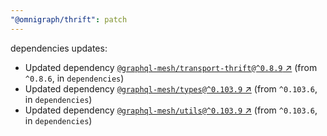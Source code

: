 ```yaml
---
"@omnigraph/thrift": patch
---
```

dependencies updates:
  - Updated dependency [`@graphql-mesh/transport-thrift@^0.8.9` ↗︎](https://www.npmjs.com/package/@graphql-mesh/transport-thrift/v/0.8.9) (from `^0.8.6`, in `dependencies`)
  - Updated dependency [`@graphql-mesh/types@^0.103.9` ↗︎](https://www.npmjs.com/package/@graphql-mesh/types/v/0.103.9) (from `^0.103.6`, in `dependencies`)
  - Updated dependency [`@graphql-mesh/utils@^0.103.9` ↗︎](https://www.npmjs.com/package/@graphql-mesh/utils/v/0.103.9) (from `^0.103.6`, in `dependencies`)
